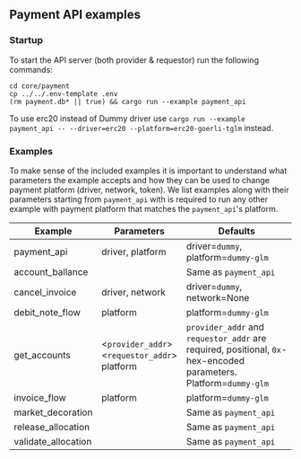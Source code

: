 ## Payment API examples

### Startup

To start the API server (both provider & requestor) run the following commands:

```shell script
cd core/payment
cp ../../.env-template .env
(rm payment.db* || true) && cargo run --example payment_api
```

To use erc20 instead of Dummy driver
use `cargo run --example payment_api -- --driver=erc20 --platform=erc20-goerli-tglm` instead.

### Examples

To make sense of the included examples it is important to understand what parameters the example accepts and how they
can be used to change payment platform (driver, network, token). We list examples along with their parameters starting
from `payment_api` with is required to run any other example with payment platform that matches the `payment_api`'s
platform.

| Example             | Parameters                                               | Defaults                                                                                                          |
|---------------------|----------------------------------------------------------|-------------------------------------------------------------------------------------------------------------------|
| payment_api         | driver, platform                                         | driver=`dummy`, platform=`dummy-glm`                                                                              |
| account_ballance    |                                                          | Same as `payment_api`                                                                                             |
| cancel_invoice      | driver, network                                          | driver=`dummy`, network=None                                                                                      |
| debit_note_flow     | platform                                                 | platform=`dummy-glm`                                                                                              |
| get_accounts        | <`provider_addr`><br/>  <`requestor_addr`><br/> platform | `provider_addr` and `requestor_addr` are required,  positional, `0x`-hex-encoded parameters. Platform=`dummy-glm` |
| invoice_flow        | platform                                                 | platform=`dummy-glm`                                                                                              |
| market_decoration   |                                                          | Same as `payment_api`                                                                                             |
| release_allocation  |                                                          | Same as `payment_api`                                                                                             |
| validate_allocation |                                                          | Same as `payment_api`                                                                                             |

<!-- Generated with https://www.tablesgenerator.com/markdown_tables -->
